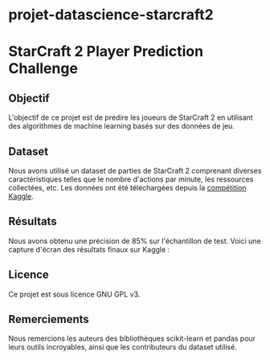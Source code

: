 # projet-datascience-starcraft2
# StarCraft 2 Player Prediction Challenge

## Objectif
L'objectif de ce projet est de prédire les joueurs de StarCraft 2 en utilisant des algorithmes de machine learning basés sur des données de jeu.

## Dataset
Nous avons utilisé un dataset de parties de StarCraft 2 comprenant diverses caractéristiques telles que le nombre d'actions par minute, les ressources collectées, etc. Les données ont été téléchargées depuis la [compétition Kaggle](https://www.kaggle.com/competitions/starcraft-2-player-prediction-challenge-2019/data).

## Résultats
Nous avons obtenu une précision de 85% sur l'échantillon de test. Voici une capture d'écran des résultats finaux sur Kaggle :

## Licence
Ce projet est sous licence GNU GPL v3.

## Remerciements
Nous remercions les auteurs des bibliothèques scikit-learn et pandas pour leurs outils incroyables, ainsi que les contributeurs du dataset utilisé.
